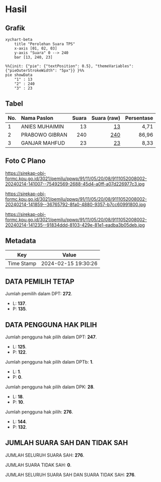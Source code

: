 # Hasil

## Grafik

```mermaid
xychart-beta
    title "Perolehan Suara TPS"
    x-axis [01, 02, 03]
    y-axis "Suara" 0 --> 240
    bar [13, 240, 23]
```

```mermaid
%%{init: {"pie": {"textPosition": 0.5}, "themeVariables": {"pieOuterStrokeWidth": "5px"}} }%%
pie showData
    "1" : 13
    "2" : 240
    "3" : 23
```

## Tabel

| No. | Nama Paslon    | Suara | Suara (raw) | Persentase |
|:--- |:-------------- | -----:| -----------:| ----------:|
| 1   | ANIES MUHAIMIN | 13    | [13][p-1]   | 4,71       |
| 2   | PRABOWO GIBRAN | 240   | [240][p-2]  | 86,96      |
| 3   | GANJAR MAHFUD  | 23    | [23][p-3]   | 8,33       |


[p-1]: https://github.com/gigit-pemilu/pemilu-2024-91-papua/blob/main/pilpres/hitung-suara/sub/91-papua/sub/11-keerom/sub/05-skanto/sub/2008-wulukubun/sub/002-tps/sub/paslon-1.txt
[p-2]: https://github.com/gigit-pemilu/pemilu-2024-91-papua/blob/main/pilpres/hitung-suara/sub/91-papua/sub/11-keerom/sub/05-skanto/sub/2008-wulukubun/sub/002-tps/sub/paslon-2.txt
[p-3]: https://github.com/gigit-pemilu/pemilu-2024-91-papua/blob/main/pilpres/hitung-suara/sub/91-papua/sub/11-keerom/sub/05-skanto/sub/2008-wulukubun/sub/002-tps/sub/paslon-3.txt

## Foto C Plano

https://sirekap-obj-formc.kpu.go.id/3021/pemilu/ppwp/91/11/05/20/08/9111052008002-20240214-141007--75492569-2688-45d4-a0ff-a07d226977c3.jpg

https://sirekap-obj-formc.kpu.go.id/3021/pemilu/ppwp/91/11/05/20/08/9111052008002-20240214-141859--36765792-8fa0-4880-9357-b7cc60991800.jpg

https://sirekap-obj-formc.kpu.go.id/3021/pemilu/ppwp/91/11/05/20/08/9111052008002-20240214-141235--91834ddd-8103-429e-81e1-eadba3b05deb.jpg


## Metadata

| Key        | Value               |
| ---------- | ------------------- |
| Time Stamp | 2024-02-15 19:30:26 |


## DATA PEMILIH TETAP

Jumlah pemilih dalam DPT: **272**.
 * L: **137**.
 * P: **135**.

## DATA PENGGUNA HAK PILIH

Jumlah pengguna hak pilih dalam DPT: **247**.
 * L: **125**.
 * P: **122**.

Jumlah pengguna hak pilih dalam DPTb: **1**.
 * L: **1**.
 * P: **0**.

Jumlah pengguna hak pilih dalam DPK: **28**.
 * L: **18**.
 * P: **10**.

Jumlah pengguna hak pilih: **276**.
 * L: **144**.
 * P: **132**.

## JUMLAH SUARA SAH DAN TIDAK SAH

JUMLAH SELURUH SUARA SAH: **276**.

JUMLAH SUARA TIDAK SAH: **0**.

JUMLAH SELURUH SUARA SAH DAN SUARA TIDAK SAH: **276**.


